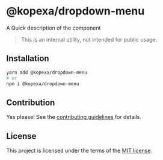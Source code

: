 # @kopexa/dropdown-menu

A Quick description of the component

> This is an internal utility, not intended for public usage.

## Installation

```sh
yarn add @kopexa/dropdown-menu
# or
npm i @kopexa/dropdown-menu
```

## Contribution

Yes please! See the
[contributing guidelines](https://github.com/kopexa-grc/sight/blob/master/CONTRIBUTING.md)
for details.

## License

This project is licensed under the terms of the
[MIT license](https://github.com/kopexa-grc/sight/blob/master/LICENSE).